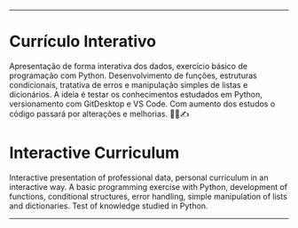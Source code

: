 ***
# Currículo Interativo
Apresentação de forma interativa dos dados, exercício básico de programação com Python.
Desenvolvimento de funções, estruturas condicionais, tratativa de erros e manipulação simples de listas e dicionários.
A ideia é testar os conhecimentos estudados em Python, versionamento com GitDesktop e VS Code. Com aumento dos estudos o código passará por alterações e melhorias. :student::writing_hand:
# Interactive Curriculum
Interactive presentation of professional data, personal curriculum in an interactive way. A basic programming exercise with Python,
development of functions, conditional structures, error handling, simple manipulation of lists and dictionaries.
Test of knowledge studied in Python.
***
